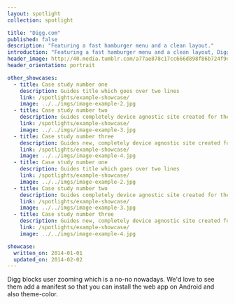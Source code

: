 ```yaml
---
layout: spotlight
collection: spotlight

title: "Digg.com"
published: false
description: "Featuring a fast hamburger menu and a clean layout."
introduction: "Featuring a fast hamburger menu and a clean layout, Digg works amazingly well on mobile."
header_image: http://40.media.tumblr.com/a77ae878c17cc666d898f86b724f9d08/tumblr_ngumxeiVx61tk03rro1_1280.png
header_orientation: portrait

other_showcases:
  - title: Case study number one
    description: Guides title which goes over two lines
    link: /spotlights/example-showcase/
    image: ../../imgs/image-example-2.jpg
  - title: Case study number two
    description: Guides completely device agnostic site created for the this website
    link: /spotlights/example-showcase/
    image: ../../imgs/image-example-3.jpg
  - title: Case study number three
    description: Guides new, completely device agnostic site created for the this website
    link: /spotlights/example-showcase/
    image: ../../imgs/image-example-4.jpg
  - title: Case study number one
    description: Guides title which goes over two lines
    link: /spotlights/example-showcase/
    image: ../../imgs/image-example-2.jpg
  - title: Case study number two
    description: Guides completely device agnostic site created for the this website
    link: /spotlights/example-showcase/
    image: ../../imgs/image-example-3.jpg
  - title: Case study number three
    description: Guides new, completely device agnostic site created for the this website
    link: /spotlights/example-showcase/
    image: ../../imgs/image-example-4.jpg

showcase:
  written_on: 2014-01-01
  updated_on: 2014-02-02
---
```


<p>Digg blocks user zooming which is a no-no nowadays. We'd love to see them add a manifest so that you can install the web app on Android and also theme-color.</p>